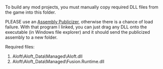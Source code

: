 To build any mod projects, you must manually copy required DLL files from the game into this folder.

PLEASE use an [Assembly Publicizer](https://github.com/CabbageCrow/AssemblyPublicizer), otherwise there is a chance of
load failure. With that program I linked, you can just drag any DLL onto the executable (in Windows file explorer) and
it should send the publicized assembly to a new folder.

Required files:

1. Aloft\Aloft_Data\Managed\Aloft.dll
2. Aloft\Aloft_Data\Managed\Fusion.Runtime.dll